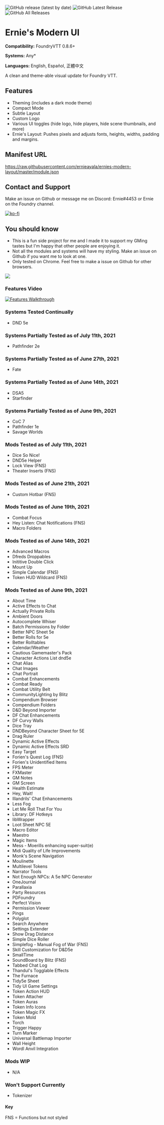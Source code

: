 ![GitHub release (latest by date)](https://img.shields.io/github/v/release/ernieayala/ernies-modern-layout?style=flat-square)
![GitHub Latest Release](https://img.shields.io/github/downloads/ernieayala/ernies-modern-layout/latest/total?style=flat-square)
![GitHub All Releases](https://img.shields.io/github/downloads/ernieayala/ernies-modern-layout/total?label=total%20downloads&style=flat-square)

# Ernie's Modern UI
**Compatibility:** FoundryVTT 0.8.6+

**Systems:** Any*

**Languages:** English, Español, 正體中文

A clean and theme-able visual update for Foundry VTT.

## Features
- Theming (includes a dark mode theme)
- Compact Mode
- Subtle Layout
- Custom Logo
- Various UI toggles (hide logo, hide players, hide scene thumbnails, and more)
- Ernie's Layout: Pushes pixels and adjusts fonts, heights, widths, padding and margins.

## Manifest URL
https://raw.githubusercontent.com/ernieayala/ernies-modern-layout/master/module.json

## Contact and Support
Make an issue on Github or message me on Discord: Ernie#4453 or Ernie on the Foundry channel.

[![ko-fi](https://ko-fi.com/img/githubbutton_sm.svg)](https://ko-fi.com/T6T24X2VD)

## You should know
- This is a fun side project for me and I made it to support my GMing tastes but I'm happy that other people are enjoying it.
- Not all the modules and systems will have my styling. Make an issue on Github if you want me to look at one.
- Only tested on Chrome. Feel free to make a issue on Github for other browsers.

<img src="https://github.com/ernieayala/ernies-modern-layout/raw/master/images/eml-default.jpg"
     style="max-width: 100%;" />
     
### Features Video
[![Features Walkthrough](https://img.youtube.com/vi/bU7sclPTFQU/0.jpg)](https://www.youtube.com/watch?v=bU7sclPTFQU)

### Systems Tested Continually
- DND 5e

### Systems Partially Tested as of July 11th, 2021
- Pathfinder 2e

### Systems Partially Tested as of June 27th, 2021
- Fate

### Systems Partially Tested as of June 14th, 2021
- DSA5
- Starfinder

### Systems Partially Tested as of June 9th, 2021
- CoC 7
- Pathfinder 1e
- Savage Worlds

### Mods Tested as of July 11th, 2021
- Dice So Nice!
- DND5e Helper
- Lock View (FNS)
- Theater Inserts (FNS)

### Mods Tested as of June 21th, 2021
- Custom Hotbar (FNS)

### Mods Tested as of June 19th, 2021
- Combat Focus
- Hey Listen: Chat Notifications (FNS)
- Macro Folders

### Mods Tested as of June 14th, 2021
- Advanced Macros
- Dfreds Droppables
- Inititive Double Click
- Mount Up
- Simple Calendar (FNS)
- Token HUD Wildcard (FNS)

### Mods Tested as of June 9th, 2021
- About Time
- Active Effects to Chat
- Actually Private Rolls
- Ambient Doors
- Autocomplete Whiser
- Batch Permissions by Folder
- Better NPC Sheet 5e
- Better Rolls for 5e
- Better Rolltables
- Calendar/Weather
- Cautious Gamemaster's Pack
- Character Actions List dnd5e
- Chat Alias
- Chat Images
- Chat Portrait
- Combat Enhancements
- Combat Ready
- Combat Utility Belt
- CommunityLighting by Blitz
- Compendium Browser
- Compendium Folders
- D&D Beyond Importer
- DF Chat Enhancements
- DF Curvy Walls
- Dice Tray
- DNDBeyond Character Sheet for 5E
- Drag Ruler
- Dynamic Active Effects
- Dynamic Active Effects SRD
- Easy Target
- Forien's Quest Log (FNS)
- Forien's Unidentified Items
- FPS Meter
- FXMaster
- GM Notes
- GM Screen
- Health Estimate
- Hey, Wait!
- Illandrils' Chat Enhancements
- Less Fog
- Let Me Roll That For You
- Library: DF Hotkeys
- libWrapper
- Loot Sheet NPC 5E
- Macro Editor
- Maestro
- Magic Items
- Mess - Moerills enhancing super-suit(e)
- Midi Quality of Life Improvements
- Monk's Scene Navigation
- Moulinette
- Multilevel Tokens
- Narrator Tools
- Not Enough NPCs: A 5e NPC Generator
- OneJournal
- Parallaxia
- Party Resources
- PDFoundry
- Perfect Vision
- Permission Viewer
- Pings
- Polyglot
- Search Anywhere
- Settings Extender
- Show Drag Distance
- Simple Dice Roller
- Simplefog - Manual Fog of War (FNS)
- Skill Customization for D&D5e
- SmallTime
- SoundBoard by Blitz (FNS)
- Tabbed Chat Log
- Thandul's Togglable Effects
- The Furnace
- Tidy5e Sheet
- Tidy UI Game Settings
- Token Action HUD
- Token Attacher
- Token Auras
- Token Info Icons
- Token Magic FX
- Token Mold
- Torch
- Trigger Happy
- Turn Marker
- Universal Battlemap Importer
- Wall Height
- Wordl Anvil Integration

### Mods WIP
- N/A

### Won't Support Currently
- Tokenizer

#### Key
FNS = Functions but not styled
